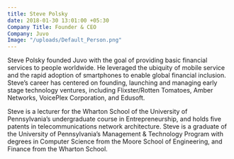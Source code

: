 ```yaml
---
title: Steve Polsky
date: 2018-01-30 13:01:00 +05:30
Company Title: Founder & CEO
Company: Juvo
Image: "/uploads/Default_Person.png"
---
```


Steve Polsky founded Juvo with the goal of providing basic financial services to people worldwide. He leveraged the ubiquity of mobile service and the rapid adoption of smartphones to enable global financial inclusion. Steve’s career has centered on founding, launching and managing early stage technology ventures, including Flixster/Rotten Tomatoes, Amber Networks, VoicePlex Corporation, and Edusoft.

Steve is a lecturer for the Wharton School of the University of Pennsylvania’s undergraduate course in Entrepreneurship, and holds five patents in telecommunications network architecture. Steve is a graduate of the University of Pennsylvania’s Management & Technology Program with degrees in Computer Science from the Moore School of Engineering, and Finance from the Wharton School.